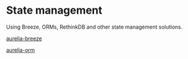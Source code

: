# State management

Using Breeze, ORMs, RethinkDB and other state management solutions.

[aurelia-breeze](https://github.com/jdanyow/aurelia-breeze)

[aurelia-orm](https://github.com/SpoonX/aurelia-orm)